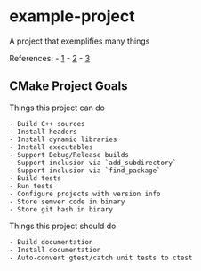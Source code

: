 # example-project
A project that exemplifies many things

References:
    - [1](https://pabloariasal.github.io/2018/02/19/its-time-to-do-cmake-right/)
    - [2](https://rix0r.nl/blog/2015/08/13/cmake-guide/)
    - [3](https://gitlab.kitware.com/cmake/community/wikis/doc/tutorials/How-to-create-a-ProjectConfig.cmake-file)


## CMake Project Goals

Things this project can do

    - Build C++ sources
    - Install headers
    - Install dynamic libraries
    - Install executables
    - Support Debug/Release builds
    - Support inclusion via `add_subdirectory`
    - Support inclusion via `find_package`
    - Build tests
    - Run tests
    - Configure projects with version info
    - Store semver code in binary
    - Store git hash in binary

Things this project should do


    - Build documentation
    - Install documentation
    - Auto-convert gtest/catch unit tests to ctest
